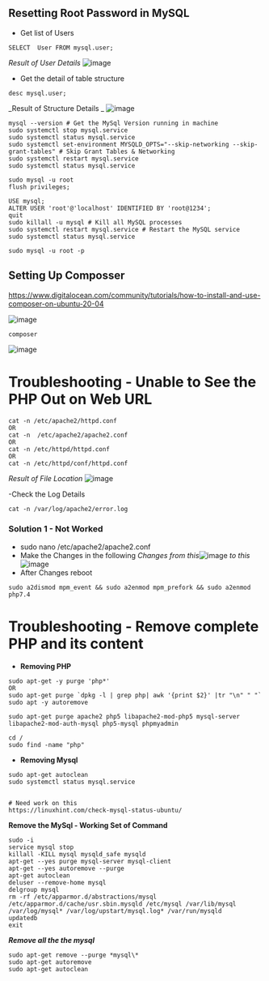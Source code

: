 ## Resetting Root Password in MySQL

- Get list of Users
```
SELECT  User FROM mysql.user;
```
_Result of User Details_
![image](https://user-images.githubusercontent.com/111234771/210124826-1d94f358-7d3a-41f6-af3d-cd8cdfcf67b5.png)

- Get the detail of table structure
```
desc mysql.user;
``` 
_Result of Structure Details _
![image](https://user-images.githubusercontent.com/111234771/210124870-a5cc2215-917d-42d6-a75a-aad77521e56e.png)

```
mysql --version # Get the MySql Version running in machine
sudo systemctl stop mysql.service
sudo systemctl status mysql.service
sudo systemctl set-environment MYSQLD_OPTS="--skip-networking --skip-grant-tables" # Skip Grant Tables & Networking
sudo systemctl restart mysql.service
sudo systemctl status mysql.service

sudo mysql -u root
flush privileges;

USE mysql;
ALTER USER 'root'@'localhost' IDENTIFIED BY 'root@1234';
quit
sudo killall -u mysql # Kill all MySQL processes 
sudo systemctl restart mysql.service # Restart the MySQL service
sudo systemctl status mysql.service 

sudo mysql -u root -p
```

## Setting Up Composser

https://www.digitalocean.com/community/tutorials/how-to-install-and-use-composer-on-ubuntu-20-04


![image](https://user-images.githubusercontent.com/111234771/210087701-f5c23d89-2bd1-4e2c-bee6-90469844bf9c.png)

```
composer
```
![image](https://user-images.githubusercontent.com/111234771/210087838-a8da959f-ce1c-4e38-b774-82560c8c4973.png)


# Troubleshooting - Unable to See the PHP Out on Web URL

```
cat -n /etc/apache2/httpd.conf
OR
cat -n  /etc/apache2/apache2.conf
OR
cat -n /etc/httpd/httpd.conf
OR
cat -n /etc/httpd/conf/httpd.conf
```
_Result of File Location_
![image](https://user-images.githubusercontent.com/111234771/210127889-846e5f47-b659-4cad-81ba-775369fc6d24.png)

-Check the Log Details
```
cat -n /var/log/apache2/error.log
```

### Solution 1 - Not Worked
- sudo nano /etc/apache2/apache2.conf
- Make the Changes in the following
_Changes from this_![image](https://user-images.githubusercontent.com/111234771/210128221-bb82ae91-33f4-48c1-9df5-581de2a80a93.png)
_to this_ ![image](https://user-images.githubusercontent.com/111234771/210128383-83d3fd76-6510-48df-9906-9475e8f95ba1.png)
- After Changes reboot
```
sudo a2dismod mpm_event && sudo a2enmod mpm_prefork && sudo a2enmod php7.4
```

# Troubleshooting - Remove complete PHP and its content
- __Removing PHP__
```
sudo apt-get -y purge 'php*'
OR
sudo apt-get purge `dpkg -l | grep php| awk '{print $2}' |tr "\n" " "`
sudo apt -y autoremove

sudo apt-get purge apache2 php5 libapache2-mod-php5 mysql-server libapache2-mod-auth-mysql php5-mysql phpmyadmin

cd /
sudo find -name "php"
```

- __Removing Mysql__
```
sudo apt-get autoclean
sudo systemctl status mysql.service


# Need work on this
https://linuxhint.com/check-mysql-status-ubuntu/
```
__Remove the MySql - Working Set of Command__
```
sudo -i
service mysql stop
killall -KILL mysql mysqld_safe mysqld
apt-get --yes purge mysql-server mysql-client
apt-get --yes autoremove --purge
apt-get autoclean
deluser --remove-home mysql
delgroup mysql
rm -rf /etc/apparmor.d/abstractions/mysql /etc/apparmor.d/cache/usr.sbin.mysqld /etc/mysql /var/lib/mysql /var/log/mysql* /var/log/upstart/mysql.log* /var/run/mysqld
updatedb
exit
```
___Remove all the the *mysql*___
```
sudo apt-get remove --purge *mysql\*
sudo apt-get autoremove
sudo apt-get autoclean
```
